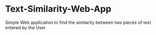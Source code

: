 # Text-Similarity-Web-App
Simple Web application to find the similarity between two pieces of text entered by the User
